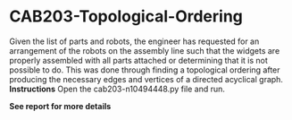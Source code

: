 # CAB203-Topological-Ordering
Given the list of parts and robots, the engineer has requested for an arrangement of the robots on the assembly line such that the widgets are properly assembled with all parts attached or determining that it is not possible to do. This was done through finding a topological ordering after producing the necessary edges and vertices of a directed acyclical graph. 
**Instructions**
Open the cab203-n10494448.py file and run. 

**See report for more details**
